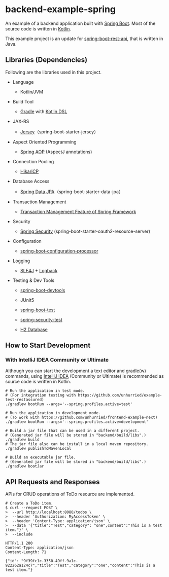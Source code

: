 # backend-example-spring

An example of a backend application built with [Spring Boot](https://spring.io/projects/spring-boot). Most of the source code is written in [Kotlin](https://kotlinlang.org/).

This example project is an update for [spring-boot-rest-api](https://github.com/unhurried/spring-boot-rest-api), that is written in Java.

## Libraries (Dependencies)

Following are the libraries used in this project.

* Language

  * Kotlin/JVM

* Build Tool

  - [Gradle](https://gradle.org/) with [Kotlin DSL](https://docs.gradle.org/current/userguide/kotlin_dsl.html)

* JAX-RS

  * [Jersey](https://jersey.github.io/)（spring-boot-starter-jersey）

* Aspect Oriented Programming

  * [Spring AOP](https://docs.spring.io/spring/docs/2.5.x/reference/aop.html) (AspectJ annotations)

* Connection Pooling

  * [HikariCP](https://github.com/brettwooldridge/HikariCP)

* Database Access

  * [Spring Data JPA](https://projects.spring.io/spring-data-jpa/)（spring-boot-starter-data-jpa）

* Transaction Management

  * [Transaction Management Feature of Spring Framework](https://docs.spring.io/spring/docs/4.2.x/spring-framework-reference/html/transaction.html)

* Security

  * [Spring Security](https://spring.io/projects/spring-security) (spring-boot-starter-oauth2-resource-server)

* Configuration

  * [spring-boot-configuration-processor](https://docs.spring.io/spring-boot/docs/current/reference/html/boot-features-external-config.html)

* Logging

  * [SLF4J](https://www.slf4j.org/) + [Logback](http://logback.qos.ch/)

* Testing & Dev Tools

  * [spring-boot-devtools](https://docs.spring.io/spring-boot/docs/1.5.16.RELEASE/reference/html/using-boot-devtools.html)
  * JUnit5
  * [spring-boot-test](https://docs.spring.io/spring-boot/docs/current/reference/html/boot-features-testing.html)
  * [spring-security-test](https://docs.spring.io/spring-security/site/docs/5.2.0.RELEASE/reference/html/test.html)

  * [H2 Database](https://www.h2database.com/html/main.html)

## How to Start Development

### With IntelliJ IDEA Community or Ultimate

Although you can start the development a text editor and gradle(w) commands, using [IntelliJ IDEA](https://www.jetbrains.com/idea/) (Community or Ultimate) is recommended as source code is written in Kotlin.

```shell
# Run the application in test mode.
# (For integration testing with https://github.com/unhurried/example-test-restassured)
./gradlew bootRun --args='--spring.profiles.active=test'

# Run the application in development mode.
# (To work with https://github.com/unhurried/frontend-example-next)
./gradlew bootRun --args='--spring.profiles.active=development'

# Build a jar file that can be used in a different project.
# (Generated jar file will be stored in "backend/build/libs".)
./gradlew build
# The jar file also can be install in a local maven repository.
./gradlew publishToMavenLocal

# Build an executable jar file.
# (Generated jar file will be stored in "backend/build/libs".)
./gradlew bootJar
```

## API Requests and Responses

APIs for CRUD operations of ToDo resource are implemented.

```shell
# Create a ToDo item.
$ curl --request POST \
>  --url http://localhost:8080/todos \
>  --header 'Authorization: MyAccessToken' \
>  --header 'Content-Type: application/json' \
>  --data '{"title":"Test","category": "one",content":"This is a test item."}' \
>  --include

HTTP/1.1 200
Content-Type: application/json
Content-Length: 71

{"id": "9f39fc1c-3350-49ff-9a1c-922262a124c7","title":"Test","category":"one","content":"This is a test item."}
```



